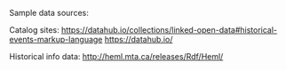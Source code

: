 ﻿
Sample data sources:

Catalog sites:
https://datahub.io/collections/linked-open-data#historical-events-markup-language
https://datahub.io/


Historical info data:
http://heml.mta.ca/releases/Rdf/Heml/